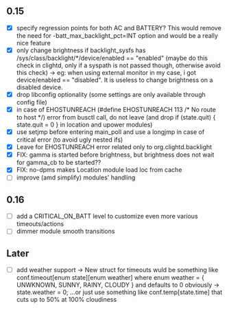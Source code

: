 ## 0.15
- [x] specify regression points for both AC and BATTERY? This would remove the need for -batt_max_backlight_pct=INT option and would be a really nice feature
- [x] only change brightness if backlight_sysfs has /sys/class/backlight/*/device/enabled == "enabled" (maybe do this check in clightd, only if a syspath is not passed though, otherwise avoid this check) -> eg: when using external monitor in my case, i got device/enabled == "disabled". It is useless to change brightness on a disabled device.
- [x] drop libconfig optionality (some settings are only available through config file)
- [x] in case of EHOSTUNREACH (#define EHOSTUNREACH    113 /* No route to host */) error from busctl call, do not leave (and drop if (state.quit) { state.quit = 0 }  in location and upower modules)
- [x] use setjmp before entering main_poll and use a longjmp in case of critical error (to avoid ugly nested ifs)
- [x] Leave for EHOSTUNREACH error related only to org.clightd.backlight
- [x] FIX: gamma is started before brightness, but brightness does not wait for gamma_cb to be started??
- [x] FIX: no-dpms makes Location module load loc from cache
- [ ] improve (amd simplify) modules' handling

## 0.16
- [ ] add a CRITICAL_ON_BATT level to customize even more various timeouts/actions
- [ ] dimmer module smooth transitions

## Later
- [ ] add weather support -> New struct for timeouts wuld be something like conf.timeout[enum state][enum weather] where enum weather = { UNWKNOWN, SUNNY, RAINY, CLOUDY } and defaults to 0 obviously -> state.weather = 0; ...or just use something like conf.temp[state.time] that cuts up to 50% at 100% cloudiness
